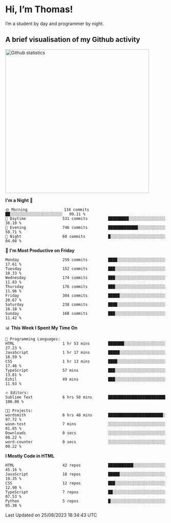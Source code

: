# Hi, I’m Thomas!
I’m a student by day and programmer by night.

## A brief visualisation of my Github activity

<img title="My Github statistics" alt="Github statistics" width="450px" src="https://github-readme-stats.vercel.app/api?username=thomasrettig&show_icons=true&include_all_commits=true&count_private=true&&hide=issues&theme=tokyonight&border_radius=6px"/>

<!--START_SECTION:waka-->
**I'm a Night 🦉** 

```text
🌞 Morning                134 commits         ██░░░░░░░░░░░░░░░░░░░░░░░   09.11 % 
🌆 Daytime                531 commits         █████████░░░░░░░░░░░░░░░░   36.10 % 
🌃 Evening                746 commits         █████████████░░░░░░░░░░░░   50.71 % 
🌙 Night                  60 commits          █░░░░░░░░░░░░░░░░░░░░░░░░   04.08 % 
```
📅 **I'm Most Productive on Friday** 

```text
Monday                   259 commits         ████░░░░░░░░░░░░░░░░░░░░░   17.61 % 
Tuesday                  152 commits         ███░░░░░░░░░░░░░░░░░░░░░░   10.33 % 
Wednesday                174 commits         ███░░░░░░░░░░░░░░░░░░░░░░   11.83 % 
Thursday                 176 commits         ███░░░░░░░░░░░░░░░░░░░░░░   11.96 % 
Friday                   304 commits         █████░░░░░░░░░░░░░░░░░░░░   20.67 % 
Saturday                 238 commits         ████░░░░░░░░░░░░░░░░░░░░░   16.18 % 
Sunday                   168 commits         ███░░░░░░░░░░░░░░░░░░░░░░   11.42 % 
```


📊 **This Week I Spent My Time On** 

```text
💬 Programming Languages: 
HTML                     1 hr 53 mins        ███████░░░░░░░░░░░░░░░░░░   27.23 % 
JavaScript               1 hr 17 mins        █████░░░░░░░░░░░░░░░░░░░░   18.59 % 
CSS                      1 hr 13 mins        ████░░░░░░░░░░░░░░░░░░░░░   17.46 % 
TypeScript               57 mins             ███░░░░░░░░░░░░░░░░░░░░░░   13.81 % 
Ezhil                    49 mins             ███░░░░░░░░░░░░░░░░░░░░░░   11.93 % 

🔥 Editors: 
Sublime Text             6 hrs 58 mins       █████████████████████████   100.00 % 

🐱‍💻 Projects: 
wordsmith                6 hrs 48 mins       ████████████████████████░   97.72 % 
wasm-test                7 mins              ░░░░░░░░░░░░░░░░░░░░░░░░░   01.85 % 
Downloads                0 secs              ░░░░░░░░░░░░░░░░░░░░░░░░░   00.22 % 
word-counter             0 secs              ░░░░░░░░░░░░░░░░░░░░░░░░░   00.22 % 
```

**I Mostly Code in HTML** 

```text
HTML                     42 repos            ███████████░░░░░░░░░░░░░░   45.16 % 
JavaScript               18 repos            █████░░░░░░░░░░░░░░░░░░░░   19.35 % 
CSS                      12 repos            ███░░░░░░░░░░░░░░░░░░░░░░   12.90 % 
TypeScript               7 repos             ██░░░░░░░░░░░░░░░░░░░░░░░   07.53 % 
Python                   5 repos             █░░░░░░░░░░░░░░░░░░░░░░░░   05.38 % 
```




 Last Updated on 25/08/2023 18:34:43 UTC
<!--END_SECTION:waka-->
